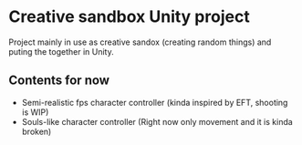 # Creative sandbox Unity project 
Project mainly in use as creative sandox (creating random things) and puting the together in Unity.

## Contents for now
- Semi-realistic fps character controller (kinda inspired by EFT, shooting is WIP)
- Souls-like character controller (Right now only movement and it is kinda broken)

